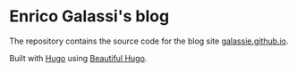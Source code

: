 # Enrico Galassi's blog
The repository contains the source code for the blog site [galassie.github.io](https://galassie.github.io/).

Built with [Hugo](https://gohugo.io/) using [Beautiful Hugo](https://github.com/halogenica/beautifulhugo/).